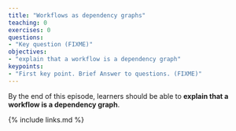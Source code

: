 ```yaml
---
title: "Workflows as dependency graphs"
teaching: 0
exercises: 0
questions:
- "Key question (FIXME)"
objectives:
- "explain that a workflow is a dependency graph"
keypoints:
- "First key point. Brief Answer to questions. (FIXME)"
---
```

By the end of this episode,
learners should be able to
__explain that a workflow is a dependency graph__.

{% include links.md %}
